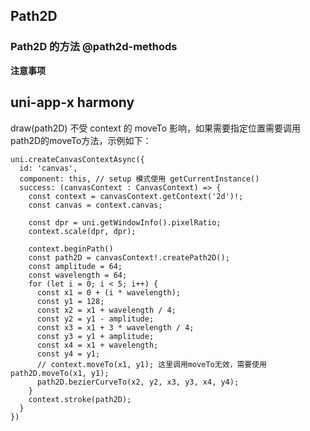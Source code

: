 ## Path2D

<!-- CUSTOMTYPEJSON.Path2D.description -->

<!-- CUSTOMTYPEJSON.Path2D.extends -->

<!-- CUSTOMTYPEJSON.Path2D.param -->



<!-- CUSTOMTYPEJSON.Path2D.compatibility -->

<!-- CUSTOMTYPEJSON.Path2D.example -->

### Path2D 的方法 @path2d-methods
<!-- CUSTOMTYPEJSON.Path2D.methods.closePath.name -->

<!-- CUSTOMTYPEJSON.Path2D.methods.closePath.description -->

<!-- CUSTOMTYPEJSON.Path2D.methods.closePath.compatibility -->

<!-- CUSTOMTYPEJSON.Path2D.methods.closePath.param -->

<!-- CUSTOMTYPEJSON.Path2D.methods.closePath.returnValue -->

<!-- CUSTOMTYPEJSON.Path2D.methods.closePath.tutorial -->

<!-- CUSTOMTYPEJSON.Path2D.methods.moveTo.name -->

<!-- CUSTOMTYPEJSON.Path2D.methods.moveTo.description -->

<!-- CUSTOMTYPEJSON.Path2D.methods.moveTo.compatibility -->

<!-- CUSTOMTYPEJSON.Path2D.methods.moveTo.param -->

<!-- CUSTOMTYPEJSON.Path2D.methods.moveTo.returnValue -->

<!-- CUSTOMTYPEJSON.Path2D.methods.moveTo.tutorial -->

<!-- CUSTOMTYPEJSON.Path2D.methods.lineTo.name -->

<!-- CUSTOMTYPEJSON.Path2D.methods.lineTo.description -->

<!-- CUSTOMTYPEJSON.Path2D.methods.lineTo.compatibility -->

<!-- CUSTOMTYPEJSON.Path2D.methods.lineTo.param -->

<!-- CUSTOMTYPEJSON.Path2D.methods.lineTo.returnValue -->

<!-- CUSTOMTYPEJSON.Path2D.methods.lineTo.tutorial -->

<!-- CUSTOMTYPEJSON.Path2D.methods.bezierCurveTo.name -->

<!-- CUSTOMTYPEJSON.Path2D.methods.bezierCurveTo.description -->

<!-- CUSTOMTYPEJSON.Path2D.methods.bezierCurveTo.compatibility -->

<!-- CUSTOMTYPEJSON.Path2D.methods.bezierCurveTo.param -->

<!-- CUSTOMTYPEJSON.Path2D.methods.bezierCurveTo.returnValue -->

<!-- CUSTOMTYPEJSON.Path2D.methods.bezierCurveTo.tutorial -->

<!-- CUSTOMTYPEJSON.Path2D.methods.quadraticCurveTo.name -->

<!-- CUSTOMTYPEJSON.Path2D.methods.quadraticCurveTo.description -->

<!-- CUSTOMTYPEJSON.Path2D.methods.quadraticCurveTo.compatibility -->

<!-- CUSTOMTYPEJSON.Path2D.methods.quadraticCurveTo.param -->

<!-- CUSTOMTYPEJSON.Path2D.methods.quadraticCurveTo.returnValue -->

<!-- CUSTOMTYPEJSON.Path2D.methods.quadraticCurveTo.tutorial -->

<!-- CUSTOMTYPEJSON.Path2D.methods.arc.name -->

<!-- CUSTOMTYPEJSON.Path2D.methods.arc.description -->

<!-- CUSTOMTYPEJSON.Path2D.methods.arc.compatibility -->

<!-- CUSTOMTYPEJSON.Path2D.methods.arc.param -->

<!-- CUSTOMTYPEJSON.Path2D.methods.arc.returnValue -->

<!-- CUSTOMTYPEJSON.Path2D.methods.arc.tutorial -->

<!-- CUSTOMTYPEJSON.Path2D.methods.arcTo.name -->

<!-- CUSTOMTYPEJSON.Path2D.methods.arcTo.description -->

<!-- CUSTOMTYPEJSON.Path2D.methods.arcTo.compatibility -->

<!-- CUSTOMTYPEJSON.Path2D.methods.arcTo.param -->

<!-- CUSTOMTYPEJSON.Path2D.methods.arcTo.returnValue -->

<!-- CUSTOMTYPEJSON.Path2D.methods.arcTo.tutorial -->

<!-- CUSTOMTYPEJSON.Path2D.methods.ellipse.name -->

<!-- CUSTOMTYPEJSON.Path2D.methods.ellipse.description -->

<!-- CUSTOMTYPEJSON.Path2D.methods.ellipse.compatibility -->

<!-- CUSTOMTYPEJSON.Path2D.methods.ellipse.param -->

<!-- CUSTOMTYPEJSON.Path2D.methods.ellipse.returnValue -->

<!-- CUSTOMTYPEJSON.Path2D.methods.ellipse.tutorial -->

<!-- CUSTOMTYPEJSON.Path2D.methods.rect.name -->

<!-- CUSTOMTYPEJSON.Path2D.methods.rect.description -->

<!-- CUSTOMTYPEJSON.Path2D.methods.rect.compatibility -->

<!-- CUSTOMTYPEJSON.Path2D.methods.rect.param -->

<!-- CUSTOMTYPEJSON.Path2D.methods.rect.returnValue -->

<!-- CUSTOMTYPEJSON.Path2D.methods.rect.tutorial -->

**注意事项**

## uni-app-x harmony

draw(path2D) 不受 context 的 moveTo 影响，如果需要指定位置需要调用 path2D的moveTo方法，示例如下：

```
uni.createCanvasContextAsync({
  id: 'canvas',
  component: this, // setup 模式使用 getCurrentInstance()
  success: (canvasContext : CanvasContext) => {
    const context = canvasContext.getContext('2d')!;
    const canvas = context.canvas;

    const dpr = uni.getWindowInfo().pixelRatio;
    context.scale(dpr, dpr);

    context.beginPath()
    const path2D = canvasContext!.createPath2D();
    const amplitude = 64;
    const wavelength = 64;
    for (let i = 0; i < 5; i++) {
      const x1 = 0 + (i * wavelength);
      const y1 = 128;
      const x2 = x1 + wavelength / 4;
      const y2 = y1 - amplitude;
      const x3 = x1 + 3 * wavelength / 4;
      const y3 = y1 + amplitude;
      const x4 = x1 + wavelength;
      const y4 = y1;
      // context.moveTo(x1, y1); 这里调用moveTo无效，需要使用path2D.moveTo(x1, y1);
      path2D.bezierCurveTo(x2, y2, x3, y3, x4, y4);
    }
    context.stroke(path2D);
  }
})
```
